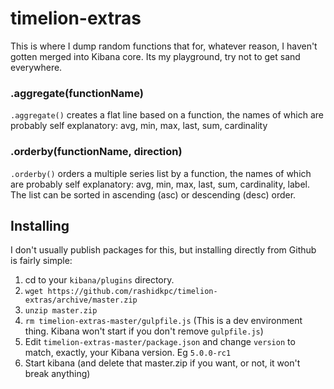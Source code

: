 # timelion-extras

This is where I dump random functions that for, whatever reason, I haven't gotten merged into Kibana core. Its my playground, try not to get sand everywhere.

### .aggregate(functionName)
`.aggregate()` creates a flat line based on a function, the names of which are probably self explanatory: avg, min, max, last, sum, cardinality

### .orderby(functionName, direction)
`.orderby()` orders a multiple series list by a function, the names of which are probably self explanatory: avg, min, max, last, sum, cardinality, label. The list can be sorted in ascending (asc) or descending (desc) order.

## Installing
I don't usually publish packages for this, but installing directly from Github is fairly simple:

1. cd to your `kibana/plugins` directory.
2. `wget https://github.com/rashidkpc/timelion-extras/archive/master.zip`
3. `unzip master.zip`
4. `rm timelion-extras-master/gulpfile.js` (This is a dev environment thing. Kibana won't start if you don't remove `gulpfile.js`)
5. Edit `timelion-extras-master/package.json` and change `version` to match, exactly, your Kibana version. Eg `5.0.0-rc1` 
6. Start kibana (and delete that master.zip if you want, or not, it won't break anything)
